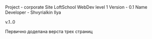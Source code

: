 Project - corporate Site LoftSchool WebDev level 1
Version - 0.1
Name Developer - Shvyrialkin Ilya

v.1..0 

Первично доделана верста трех страниц